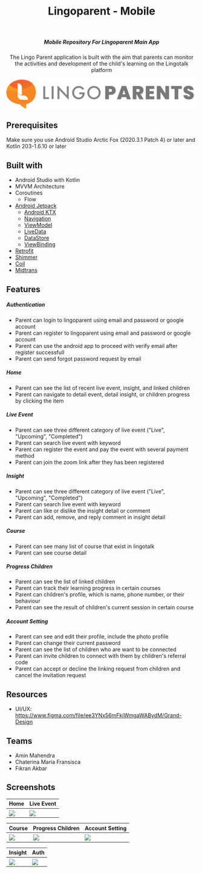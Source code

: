<h1 align="center">Lingoparent - Mobile</h1></br>

<h5 align="center">
Mobile Repository For Lingoparent Main App
</h5>

<p align="center">
The Lingo Parent application is built with the aim that parents can monitor the activities and development of the child's learning on the Lingotalk platform
</p>

<p align="center">
<img src="./app/src/main/res/drawable/logo_lingoparents_big.png">
</p>

## Prerequisites

Make sure you use Android Studio Arctic Fox (2020.3.1 Patch 4) or later and Kotlin 203-1.6.10 or later

## Built with

* Android Studio with Kotlin
* MVVM Architecture
* Coroutines
  * Flow
* [Android Jetpack](https://developer.android.com/jetpack)
  * [Android KTX](https://developer.android.com/kotlin/ktx)
  * [Navigation](https://developer.android.com/guide/navigation)
  * [ViewModel](https://developer.android.com/topic/libraries/architecture/viewmodel)
  * [LiveData](https://developer.android.com/topic/libraries/architecture/livedata)
  * [DataStore](https://developer.android.com/topic/libraries/architecture/datastore)
  * [ViewBinding](https://developer.android.com/topic/libraries/view-binding)
* [Retrofit]()
* [Shimmer]()
* [Coil]()
* [Midtrans]()

## Features

##### Authentication

- Parent can login to lingoparent using email and password or google account
- Parent can register to lingoparent using email and password or google account
- Parent can use the android app to proceed with verify email after register successfull
- Parent can send forgot password request by email

##### Home

- Parent can see the list of recent live event, insight, and linked children
- Parent can navigate to detail event, detail insight, or children progress by clicking the item

##### Live Event

- Parent can see three different category of live event ("Live", "Upcoming", "Completed")
- Parent can search live event with keyword
- Parent can register the event and pay the event with several payment method
- Parent can join the zoom link after they has been registered

##### Insight

- Parent can see three different category of live event ("Live", "Upcoming", "Completed")
- Parent can search live event with keyword
- Parent can like or dislike the insight detail or comment
- Parent can add, remove, and reply comment in insight detail

##### Course

- Parent can see many list of course that exist in lingotalk
- Parent can see course detail

##### Progress Children

- Parent can see the list of linked children
- Parent can track their learning progress in certain courses
- Parent can children's profile, which is name, phone number, or their behaviour
- Parent can see the result of children's current session in certain course

##### Account Setting

- Parent can see and edit their profile, include the photo profile
- Parent can change their current password
- Parent can see the list of children who are want to be connected
- Parent can invite children to connect with them by children's referral code
- Parent can accept or decline the linking request from children and cancel the invitation request

## Resources
* UI/UX: https://www.figma.com/file/ee3YNx56mFkjWmgaWABydM/Grand-Design

## Teams
* Amin Mahendra
* Chaterina Maria Fransisca
* Fikran Akbar

## Screenshots

Home | Live Event
--- | ---
<img align="center" src="./app/src/main/res/drawable/home.gif" width="240"> | <img align="center" src="./app/src/main/res/drawable/live_event.gif" width="240">

Course | Progress Children | Account Setting
--- | --- | --- 
<img align="center" src="./app/src/main/res/drawable/course.gif" width="240"> | <img align="center" src="./app/src/main/res/drawable/progress_children.gif" width="240"> | <img align="center" src="./app/src/main/res/drawable/account_setting.gif" width="240"> 

Insight | Auth
--- | ---
<img align="center" src="./app/src/main/res/drawable/insight.gif" width="240"> | <img align="center" src="./app/src/main/res/drawable/authentication.gif" width="240">

